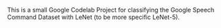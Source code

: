 This is a small Google Codelab Project for classifying the Google Speech Command Dataset with LeNet (to be more specific LeNet-5). 
